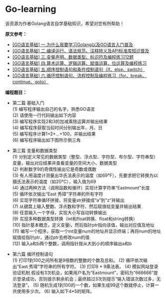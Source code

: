 # Go-learning
该资源为作者Golang语言自学基础知识，希望对您有所帮助！


<B>原文参考：</B>
- [[GO语言基础] 一.为什么我要学习Golang以及GO语言入门普及](https://blog.csdn.net/Eastmount/article/details/111150449)
- [[GO语言基础] 二.编译运行、语法规范、注释转义及API标准库知识普及](https://blog.csdn.net/Eastmount/article/details/113151363)
- [[GO语言基础] 三.变量声明、数据类型、标识符及编程练习12题](https://blog.csdn.net/Eastmount/article/details/113399802)
- [[GO语言基础] 四.算术运算、逻辑运算、赋值运算、位运算及编程练习](https://blog.csdn.net/Eastmount/article/details/113661528)
- [[GO语言基础] 五.顺序控制语句和条件控制语句（if、else、switch）](https://blog.csdn.net/Eastmount/article/details/113804706)
- [[GO语言基础] 六.循环控制语句、流程控制及编程练习（for、break、continue、goto）](https://blog.csdn.net/Eastmount/article/details/113826055)


<B>编程题目：</B>
- 第二篇 基础入门 <br />
(1) 编写程序输出自己的名字，熟悉GO语言 <br />
(2) 请使用一行代码输出如下内容 <br />
(3) 编写程序实现2和3的加减乘除运算并输出结果 <br />
(4) 编写程序获取当前时间分别输出年、月、日 <br />
(5) 编写程序计算1+2+…+100，并输出结果 <br />
(6) 编写程序输出如下图所示倒三角 <br />

- 第三篇 变量和数据类型 <br />
(1) 分别定义常见的数据类型（整型、浮点型、字符型、布尔型、字符串型）变量，输出对应结果并查看变量的空间大小、数据类型 <br />
(2) 判断数字9的奇偶性输出它是奇数或偶数 <br />
(3) 有人用温度计测量出华氏法表示的温度（如69°F），先要求把它转换为以摄氏法表示的温度（如20°C），输入值为69 <br />
(4) 通过两种方法（调用函数和循环）实现计算字符串“Eastmount”长度 <br />
(5) 循环依次输出“East 秀璋”字符串的所有字符 <br />
(6) 实现字符串循环拼接，将变量str拼接成“a”到“z”并输出 <br />
(7) 从键盘上输入整数、浮点数和字符，然后赋值给变量并输出结果 <br />
(8) 任意输入一个字母，实现大小写自动转换输出 <br />
(9) 实现多种数据类型转换（int和float转换、float和string转换） <br />
(10) 指针基本概念，定义变量i，然后指针ptr指向该值，输出对应值及地址 <br />
(11) 编写一个程序，获取一个int变量num的地址并显示终端；再将num的地址赋值给指针ptr，通过ptr去修改num的值 <br />
(12) 输入a和b两个整数，调用指针按从大到小的顺序输出a和b <br />


- 第六篇 循环控制语句<br />
(1) 打印1到100之间所有是9倍数的整数的个数及总和。
(2) 循环依次输出“East 秀璋”字符串的所有字符。
(3) 打印9 * 9乘法表。
(4) 模拟网站登录验证机制.假设有3次机会，如果用户名为“Eastmount”，密码为“666666”提示登录成功，否则提示剩余机会；最终超过3次则提示“输入错误次数过多，无法登录”。
(5) 随机生成1到100的一个数，如果生成99这个数就停止，计算一共使用多少次。
(6) 输入如下4*5的矩阵。

